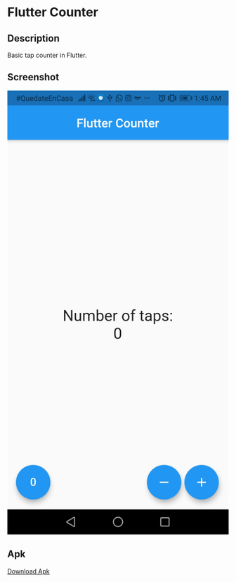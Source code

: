 # Flutter Counter

## Description
Basic tap counter in Flutter.

## Screenshot
![](./assets_readme/screenshots/Screenshot_20210419_014510_com.example.counter.jpg)

## Apk
[Download Apk](./assets_readme/apk/Counter.apk)
